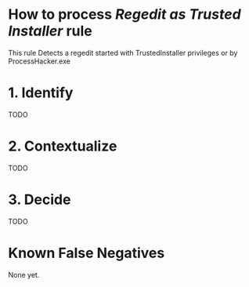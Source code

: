 # How to process *Regedit as Trusted Installer* rule
This rule Detects a regedit started with TrustedInstaller privileges or by ProcessHacker.exe

# 1. Identify
TODO

# 2. Contextualize
TODO

# 3. Decide
TODO

# Known False Negatives
None yet.
